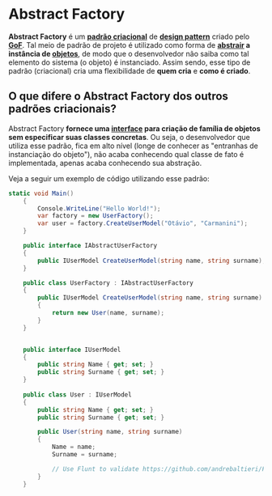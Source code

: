 # Abstract Factory

**Abstract Factory** é um **[padrão criacional](https://refactoring.guru/pt-br/design-patterns/creational-patterns#:~:text=Os%20padr%C3%B5es%20criacionais%20fornecem%20v%C3%A1rios,reutiliza%C3%A7%C3%A3o%20de%20c%C3%B3digo%20j%C3%A1%20existente.&text=Fornece%20uma%20interface%20para%20criar,de%20objetos%20que%20ser%C3%A3o%20criados.)** de **[design pattern](https://pt.wikipedia.org/wiki/Padr%C3%A3o_de_projeto_de_software)** criado pelo **[GoF](https://pt.wikipedia.org/wiki/Gangue_dos_quatro)**. Tal meio de padrão de projeto é utilizado como forma de **[abstrair](https://pt.stackoverflow.com/questions/23103/o-que-%C3%A9-abstra%C3%A7%C3%A3o) a instância de [objetos](https://pt.wikipedia.org/wiki/Objeto_(ci%C3%AAncia_da_computa%C3%A7%C3%A3o))**, de modo que o desenvolvedor não saiba como tal elemento do sistema (o objeto) é instanciado. Assim sendo, esse tipo de padrão (criacional) cria uma flexibilidade de **quem cria** e **como é criado**.

## O que difere o Abstract Factory dos outros padrões criacionais?

Abstract Factory **fornece uma [interface](https://pt.wikipedia.org/wiki/Interface_(ci%C3%AAncia_da_computa%C3%A7%C3%A3o)) para criação de família de objetos sem especificar suas classes concretas**. Ou seja, o desenvolvedor que utiliza esse padrão, fica em alto nível (longe de conhecer as "entranhas de instanciação do objeto"), não acaba conhecendo qual classe de fato é implementada, apenas acaba conhecendo sua abstração.

Veja a seguir um exemplo de código utilizando esse padrão:

```cs
static void Main()
    {
        Console.WriteLine("Hello World!");
        var factory = new UserFactory();
        var user = factory.CreateUserModel("Otávio", "Carmanini");
    }

    public interface IAbstractUserFactory
    {
        public IUserModel CreateUserModel(string name, string surname);
    }

    public class UserFactory : IAbstractUserFactory
    {
        public IUserModel CreateUserModel(string name, string surname)
        {
            return new User(name, surname);
        }
    }


    public interface IUserModel
    {
        public string Name { get; set; }
        public string Surname { get; set; }
    }
    
    public class User : IUserModel
    {
        public string Name { get; set; }
        public string Surname { get; set; }

        public User(string name, string surname)
        {
            Name = name;
            Surname = surname;

            // Use Flunt to validate https://github.com/andrebaltieri/Flunt
        }
    }
```